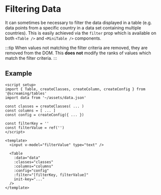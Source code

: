 # Filtering Data

It can sometimes be necessary to filter the data displayed in a table (e.g. data points from a specific country in a data set containing multiple countries). This is easily achieved via the `filter` prop which is available on both `<Table />` and `<MiniTable />` components.

:::tip
When values not matching the filter criteria are removed, they are removed from the DOM. This **does not** modify the ranks of values which match the filter criteria.
:::

## Example

```vue{9-10,14,21}
<script setup>
import { Table, createClasses, createColumn, createConfig } from '@screaming/tables'
import data from '~/assets/data.json'

const classes = createClasses( ... )
const columns = [ ... ]
const config = createConfig({ ... })

const filterKey = ''
const filterValue = ref('')
</script>

<template>
  <input v-model="filterValue" type="text" />

  <Table
    :data="data"
    :classes="classes"
    :columns="columns"
    :config="config"
    :filter="[filterKey, filterValue]"
    init-key="..."
  />
</template>
```
